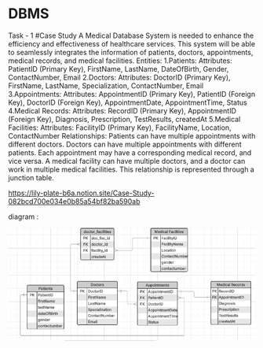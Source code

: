 # DBMS
Task - 1 
#Case Study 
A Medical Database System is needed to enhance the efficiency and effectiveness of healthcare services. This system will be able to seamlessly integrates the information of patients, doctors, appointments, medical records, and medical facilities.
Entities:
1.Patients:
Attributes: PatientID (Primary Key), FirstName, LastName, DateOfBirth, Gender, ContactNumber, Email
2.Doctors:
Attributes: DoctorID (Primary Key), FirstName, LastName, Specialization, ContactNumber, Email
3.Appointments:
Attributes: AppointmentID (Primary Key), PatientID (Foreign Key), DoctorID (Foreign Key), AppointmentDate, AppointmentTime, Status
4.Medical Records:
Attributes: RecordID (Primary Key), AppointmentID (Foreign Key), Diagnosis, Prescription, TestResults, createdAt
5.Medical Facilities:
Attributes: FacilityID (Primary Key), FacilityName, Location, ContactNumber
Relationships:
Patients can have multiple appointments with different doctors.
Doctors can have multiple appointments with different patients.
Each appointment may have a corresponding medical record, and vice versa. 
A medical facility can have multiple doctors, and a doctor can work in multiple medical facilities. This relationship is represented through a junction table.

https://lily-plate-b6a.notion.site/Case-Study-082bcd700e034e0b85a54bf82ba590ab

diagram : 

![alt text](image.png)

